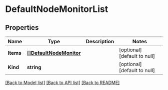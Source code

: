 # DefaultNodeMonitorList

## Properties
Name | Type | Description | Notes
------------ | ------------- | ------------- | -------------
**Items** | [**[]DefaultNodeMonitor**](defaultNodeMonitor.md) |  | [optional] [default to null]
**Kind** | **string** |  | [optional] [default to null]

[[Back to Model list]](../README.md#documentation-for-models) [[Back to API list]](../README.md#documentation-for-api-endpoints) [[Back to README]](../README.md)


